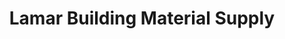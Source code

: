 ---
title: "Lamar Building Material Supply"
url: /lamar/lamar-building-material-supply/
shop: hardware
---